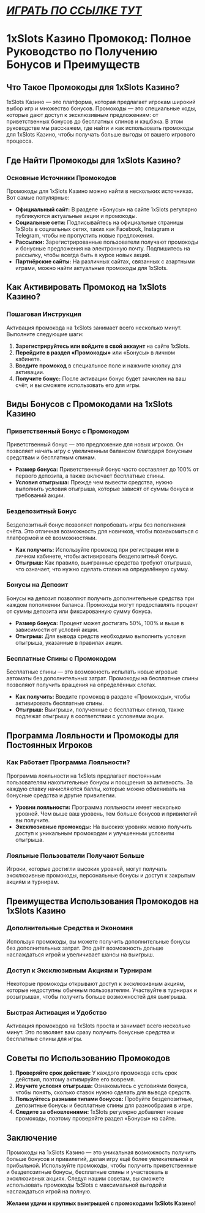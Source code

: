 # [***<u>ИГРАТЬ ПО ССЫЛКЕ ТУТ</u>***](https://brandplay.link/J2ZbqMPZ)

# 1xSlots Казино Промокод: Полное Руководство по Получению Бонусов и Преимуществ

## Что Такое Промокоды для 1xSlots Казино?

1xSlots Казино — это платформа, которая предлагает игрокам широкий выбор игр и множество бонусов. Промокоды — это специальные коды, которые дают доступ к эксклюзивным предложениям: от приветственных бонусов до бесплатных спинов и кэшбэка. В этом руководстве мы расскажем, где найти и как использовать промокоды для 1xSlots Казино, чтобы получать больше выгоды от вашего игрового процесса.

## Где Найти Промокоды для 1xSlots Казино?

### Основные Источники Промокодов

Промокоды для 1xSlots Казино можно найти в нескольких источниках. Вот самые популярные:

* **Официальный сайт:** В разделе «Бонусы» на сайте 1xSlots регулярно публикуются актуальные акции и промокоды.
* **Социальные сети:** Подписывайтесь на официальные страницы 1xSlots в социальных сетях, таких как Facebook, Instagram и Telegram, чтобы не пропустить новые предложения.
* **Рассылки:** Зарегистрированные пользователи получают промокоды и бонусные предложения на электронную почту. Подпишитесь на рассылку, чтобы всегда быть в курсе новых акций.
* **Партнёрские сайты:** На различных сайтах, связанных с азартными играми, можно найти актуальные промокоды для 1xSlots.

## Как Активировать Промокод на 1xSlots Казино?

### Пошаговая Инструкция

Активация промокода на 1xSlots занимает всего несколько минут. Выполните следующие шаги:

1. **Зарегистрируйтесь или войдите в свой аккаунт** на сайте 1xSlots.
2. **Перейдите в раздел «Промокоды»** или «Бонусы» в личном кабинете.
3. **Введите промокод** в специальное поле и нажмите кнопку для активации.
4. **Получите бонус:** После активации бонус будет зачислен на ваш счёт, и вы сможете использовать его для игры.

## Виды Бонусов с Промокодами на 1xSlots Казино

### Приветственный Бонус с Промокодом

Приветственный бонус — это предложение для новых игроков. Он позволяет начать игру с увеличенным балансом благодаря бонусным средствам и бесплатным спинам.

* **Размер бонуса:** Приветственный бонус часто составляет до 100% от первого депозита, а также включает бесплатные спины.
* **Условия отыгрыша:** Прежде чем вывести средства, нужно выполнить условия отыгрыша, которые зависят от суммы бонуса и требований акции.

### Бездепозитный Бонус

Бездепозитный бонус позволяет попробовать игры без пополнения счёта. Это отличная возможность для новичков, чтобы познакомиться с платформой и её возможностями.

* **Как получить:** Используйте промокод при регистрации или в личном кабинете, чтобы активировать бездепозитный бонус.
* **Отыгрыш:** Как правило, выигранные средства требуют отыгрыша, что означает, что нужно сделать ставки на определённую сумму.

### Бонусы на Депозит

Бонусы на депозит позволяют получить дополнительные средства при каждом пополнении баланса. Промокоды могут предоставлять процент от суммы депозита или фиксированную сумму бонуса.

* **Размер бонуса:** Процент может достигать 50%, 100% и выше в зависимости от условий акции.
* **Отыгрыш:** Для вывода средств необходимо выполнить условия отыгрыша, указанные в правилах акции.

### Бесплатные Спины с Промокодом

Бесплатные спины — это возможность испытать новые игровые автоматы без дополнительных затрат. Промокоды на бесплатные спины позволяют получить вращения на определённых слотах.

* **Как получить:** Введите промокод в разделе «Промокоды», чтобы активировать бесплатные спины.
* **Отыгрыш:** Выигрыши, полученные с бесплатных спинов, также подлежат отыгрышу в соответствии с условиями акции.

## Программа Лояльности и Промокоды для Постоянных Игроков

### Как Работает Программа Лояльности?

Программа лояльности на 1xSlots предлагает постоянным пользователям накопительные бонусы и поощрения за активность. За каждую ставку начисляются баллы, которые можно обменивать на бонусные средства и другие привилегии.

* **Уровни лояльности:** Программа лояльности имеет несколько уровней. Чем выше ваш уровень, тем больше бонусов и привилегий вы получите.
* **Эксклюзивные промокоды:** На высоких уровнях можно получить доступ к уникальным промокодам и улучшенным условиям отыгрыша.

### Лояльные Пользователи Получают Больше

Игроки, которые достигли высоких уровней, могут получать эксклюзивные промокоды, персональные бонусы и доступ к закрытым акциям и турнирам.

## Преимущества Использования Промокодов на 1xSlots Казино

### Дополнительные Средства и Экономия

Используя промокоды, вы можете получить дополнительные бонусы без дополнительных затрат. Это даёт возможность дольше наслаждаться игрой и увеличивает шансы на выигрыш.

### Доступ к Эксклюзивным Акциям и Турнирам

Некоторые промокоды открывают доступ к эксклюзивным акциям, которые недоступны обычным пользователям. Участвуйте в турнирах и розыгрышах, чтобы получить больше возможностей для выигрыша.

### Быстрая Активация и Удобство

Активация промокодов на 1xSlots проста и занимает всего несколько минут. Это позволяет вам сразу получить бонусные средства и бесплатные спины для игры.

## Советы по Использованию Промокодов

1. **Проверяйте срок действия:** У каждого промокода есть срок действия, поэтому активируйте его вовремя.
2. **Изучите условия отыгрыша:** Ознакомьтесь с условиями бонуса, чтобы понять, сколько ставок нужно сделать для вывода средств.
3. **Пользуйтесь разными типами бонусов:** Пробуйте бездепозитные, депозитные бонусы и бесплатные спины для разнообразия в игре.
4. **Следите за обновлениями:** 1xSlots регулярно добавляет новые промокоды, поэтому проверяйте раздел «Бонусы» на сайте.

## Заключение

Промокоды на 1xSlots Казино — это уникальная возможность получить больше бонусов и привилегий, делая игру ещё более увлекательной и прибыльной. Используйте промокоды, чтобы получить приветственные и бездепозитные бонусы, бесплатные спины и участвовать в эксклюзивных акциях. Следуя нашим советам, вы сможете использовать промокоды 1xSlots с максимальной выгодой и наслаждаться игрой на полную.

**Желаем удачи и крупных выигрышей с промокодами 1xSlots Казино!**
